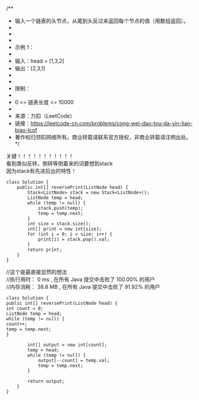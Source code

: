 /**
 * 输入一个链表的头节点，从尾到头反过来返回每个节点的值（用数组返回）。
 *
 *  
 *
 * 示例 1：
 *
 * 输入：head = [1,3,2]
 * 输出：[2,3,1]
 *  
 *
 * 限制：
 *
 * 0 <= 链表长度 <= 10000
 *
 * 来源：力扣（LeetCode）
 * 链接：https://leetcode-cn.com/problems/cong-wei-dao-tou-da-yin-lian-biao-lcof
 * 著作权归领扣网络所有。商业转载请联系官方授权，非商业转载请注明出处。
 */
   
关键！！！！！！！！！！！  
看到类似反转，倒转等倒着来的词要想到stack  
因为stack有先进后出的特性！
```
class Solution {
    public int[] reversePrint(ListNode head) {
        Stack<ListNode> stack = new Stack<ListNode>();
        ListNode temp = head;
        while (temp != null) {
            stack.push(temp);
            temp = temp.next;
        }
        int size = stack.size();
        int[] print = new int[size];
        for (int i = 0; i < size; i++) {
            print[i] = stack.pop().val;
        }
        return print;
    }
}
```
//这个是最直接显然的想法  
//执行用时： 0 ms , 在所有 Java 提交中击败了 100.00% 的用户  
//内存消耗： 38.8 MB , 在所有 Java 提交中击败了 91.92% 的用户
```
class Solution {
public int[] reversePrint(ListNode head) {
int count = 0;
ListNode temp = head;
while (temp != null) {
count++;
temp = temp.next;
}

        int[] output = new int[count];
        temp = head;
        while (temp != null) {
            output[--count] = temp.val;
            temp = temp.next;
        }

        return output;
    }
}
```